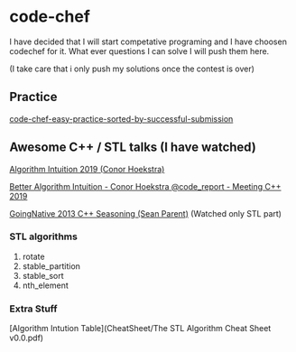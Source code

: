 # code-chef

I have decided that I will start competative programing and I have choosen codechef for it. 
What ever questions I can solve I will push them here.

(I take care that i only push my solutions once the contest is over)

## Practice
[code-chef-easy-practice-sorted-by-successful-submission](https://www.codechef.com/problems/easy/?sort_by=SuccessfulSubmission&sorting_order=desc)


## Awesome C++ / STL talks (I have watched)
[Algorithm Intuition 2019 (Conor Hoekstra)](https://www.youtube.com/watch?v=M1lNNFwxUVI)

[Better Algorithm Intuition - Conor Hoekstra @code_report - Meeting C++ 2019](https://www.youtube.com/watch?v=M1lNNFwxUVI)

[GoingNative 2013 C++ Seasoning (Sean Parent)](https://youtu.be/TSZzvo4htTQ) (Watched only STL part)

### STL algorithms
1. rotate
2. stable_partition
3. stable_sort
4. nth_element


### Extra Stuff
[Algorithm Intution Table](CheatSheet/The STL Algorithm Cheat Sheet v0.0.pdf)
